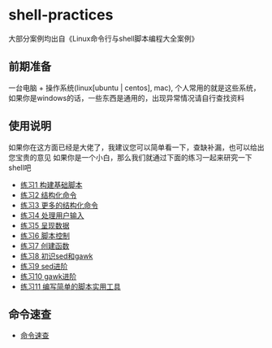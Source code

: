 # shell-practices
大部分案例均出自《Linux命令行与shell脚本编程大全案例》

## 前期准备
一台电脑 + 操作系统(linux[ubuntu | centos], mac), 个人常用的就是这些系统，如果你是windows的话，一些东西是通用的，出现异常情况请自行查找资料

## 使用说明
如果你在这方面已经是大佬了，我建议您可以简单看一下，查缺补漏，也可以给出您宝贵的意见
如果你是一个小白，那么我们就通过下面的练习一起来研究一下shell吧

- [练习1 构建基础脚本](./practice-01/)
- [练习2 结构化命令](./practice-02/)
- [练习3 更多的结构化命令](./practice-03/)
- [练习4 处理用户输入](./practice-04/)
- [练习5 呈现数据](./practice-05/)
- [练习6 脚本控制](./practice-06/)
- [练习7 创建函数](./practice-07/)
- [练习8 初识sed和gawk](./practice-08/)
- [练习9 sed进阶](./practice-09/)
- [练习10 gawk进阶](./practice-10/)
- [练习11 编写简单的脚本实用工具](./practice-11/)

## 命令速查

- [命令速查](./COMMAND.md)
